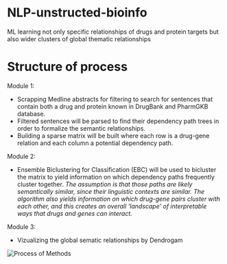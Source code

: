 # NLP-unstructed-bioinfo
ML learning not only specific relationships of drugs and protein targets but also wider clusters of global thematic relationships


# Structure of process 

Module 1:
- Scrapping Medline abstracts for filtering to search for sentences that contain both a drug and protein known in DrugBank and PharmGKB database.
- Filtered sentences will be parsed to find their dependency path trees in order to  formalize the semantic relationships.
- Building a sparse matrix will be built where each row is a drug-gene relation and each column a potential dependency path. 

Module 2:
- Ensemble Biclustering for Classification (EBC) will be used to bicluster the matrix to yield information on which dependency paths frequently cluster together.        _The assumption is that those paths are likely semantically similar, since their linguistic contexts are similar. The algorithm also yields information on which drug-gene pairs cluster with each other, and this creates an overall ‘landscape’ of interpretable ways that drugs and genes can interact._

Module 3:
- Vizualizing the global sematic relationships by Dendrogam 


![Process of Methods](https://user-images.githubusercontent.com/16432968/135473128-6fb33510-bbb4-4308-8d3f-b7d6c158757d.png)
